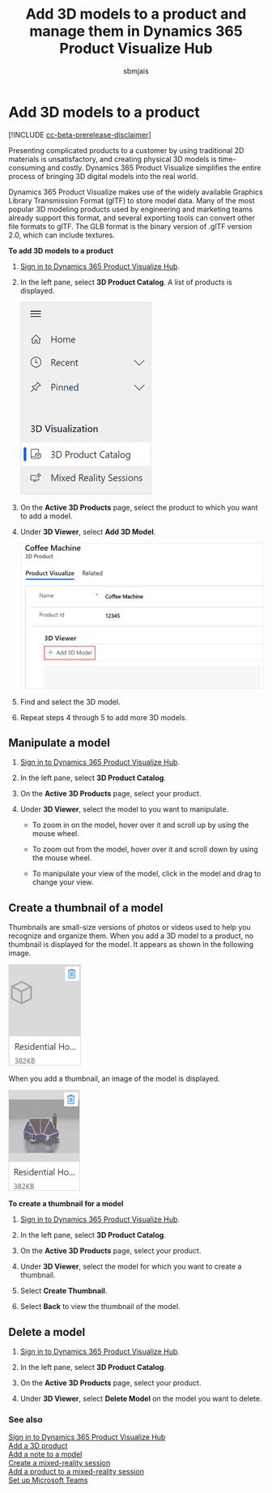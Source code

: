 ﻿---
title: Add 3D models to a product and manage them in Dynamics 365 Product Visualize Hub
description: Instructions for adding 3D models to a product and managing them in Dynamics 365 Product Visualize Hub
ms.date: 07/17/2020
ms.topic: article
ms.service: dynamics-365-sales
author: sbmjais
ms.author: shjais
manager: shujoshi
---

# Add 3D models to a product

[!INCLUDE [cc-beta-prerelease-disclaimer](../includes/cc-beta-prerelease-disclaimer.md)]

Presenting complicated products to a customer by using traditional 2D materials is unsatisfactory, and creating physical 3D models is time-consuming and costly. Dynamics 365 Product Visualize simplifies the entire process of bringing 3D digital models into the real world.

Dynamics 365 Product Visualize makes use of the widely available Graphics Library Transmission Format (glTF) to store model data. Many of the most popular 3D modeling products used by engineering and marketing teams already support this format, and several exporting tools can convert other file formats to glTF. The GLB format is the binary version of .glTF version 2.0, which can include textures.

**To add 3D models to a product**

1.  [Sign in to Dynamics 365 Product Visualize Hub](sign-in-app.md).

2.  In the left pane, select **3D Product Catalog**. A list of products is displayed.

    ![Select 3D Product Catalog from the left pane](media/product-catalog-nav.png "Select 3D Product Catalog from the left pane")

3.  On the **Active 3D Products** page, select the product to which you want to add a model.

4.  Under **3D Viewer**, select **Add 3D Model**.

    ![Add 3D Model button](media/add-3d-model-button.png "Add 3D Model button")

5.  Find and select the 3D model.

6. Repeat steps 4 through 5 to add more 3D models.

## Manipulate a model

1.  [Sign in to Dynamics 365 Product Visualize Hub](sign-in-app.md).

2.  In the left pane, select **3D Product Catalog**.

3.  On the **Active 3D Products** page, select your product.

4.  Under **3D Viewer**, select the model to you want to manipulate.

    - To zoom in on the model, hover over it and scroll up by using the mouse wheel.

    - To zoom out from the model, hover over it and scroll down by using the mouse wheel.

    - To manipulate your view of the model, click in the model and drag to change your view.<!--Edit okay? Writing Style Guide says "don't use click and drag."-->

## Create a thumbnail of a model

Thumbnails are small-size versions of photos or videos used to help you recognize and organize them.<!--I'm not sure you need to define a thumbnail for this audience; maybe delete the preceding sentence?--> When you add a 3D model to a product, no thumbnail is displayed for the model. It appears as shown in the following image.

![Model without thumbnail](media/model-no-thumbnail.png "Model without thumbnail")

When you add a thumbnail, an image of the model is displayed.

![Model with thumbnail](media/model-thumbnail.png "Model with thumbnail")

**To create a thumbnail for a model**

1.  [Sign in to Dynamics 365 Product Visualize Hub](sign-in-app.md).

2.  In the left pane, select **3D Product Catalog**.

3.  On the **Active 3D Products** page, select your product.

4.  Under **3D Viewer**, select the model for which you want to create a thumbnail.

5.  Select **Create Thumbnail**.

6.  Select **Back** to view the thumbnail of the model.

## Delete a model

1.  [Sign in to Dynamics 365 Product Visualize Hub](sign-in-app.md).

2.  In the left pane, select **3D Product Catalog**.

3.  On the **Active 3D Products** page, select your product.

4.  Under **3D Viewer**, select **Delete Model** on the model you want to delete.

### See also

[Sign in to Dynamics 365 Product Visualize Hub](sign-in-app.md)<br>
[Add a 3D product](add-3d-product.md)<br>
[Add a note to a model](add-note-model.md)<br>
[Create a mixed-reality session](create-mr-session.md)<br>
[Add a product to a mixed-reality session](add-product-mr-session.md)<br>
[Set up Microsoft Teams](setup-ms-teams.md)